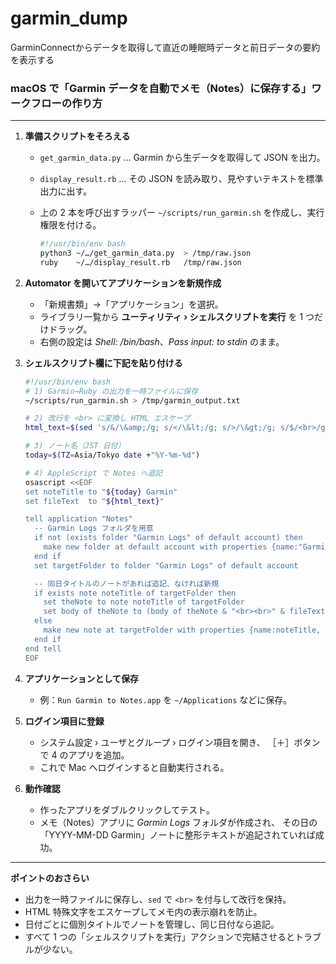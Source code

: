 # garmin_dump
GarminConnectからデータを取得して直近の睡眠時データと前日データの要約を表示する



### macOS で「Garmin データを自動でメモ（Notes）に保存する」ワークフローの作り方

---

1. **準備スクリプトをそろえる**

   * `get_garmin_data.py` … Garmin から生データを取得して JSON を出力。
   * `display_result.rb` … その JSON を読み取り、見やすいテキストを標準出力に出す。
   * 上の 2 本を呼び出すラッパー `~/scripts/run_garmin.sh` を作成し、実行権限を付ける。

     ```bash
     #!/usr/bin/env bash
     python3 ~/…/get_garmin_data.py  > /tmp/raw.json
     ruby    ~/…/display_result.rb   /tmp/raw.json
     ```

2. **Automator を開いてアプリケーションを新規作成**

   * 「新規書類」→「アプリケーション」を選択。
   * ライブラリ一覧から **ユーティリティ › シェルスクリプトを実行** を 1 つだけドラッグ。
   * 右側の設定は *Shell: /bin/bash*、*Pass input: to stdin* のまま。

3. **シェルスクリプト欄に下記を貼り付ける**

   ```bash
   #!/usr/bin/env bash
   # 1) Garmin→Ruby の出力を一時ファイルに保存
   ~/scripts/run_garmin.sh > /tmp/garmin_output.txt

   # 2) 改行を <br> に変換し HTML エスケープ
   html_text=$(sed 's/&/\&amp;/g; s/</\&lt;/g; s/>/\&gt;/g; s/$/<br>/g' /tmp/garmin_output.txt)

   # 3) ノート名（JST 日付）
   today=$(TZ=Asia/Tokyo date +"%Y-%m-%d")

   # 4) AppleScript で Notes へ追記
   osascript <<EOF
   set noteTitle to "${today} Garmin"
   set fileText  to "${html_text}"

   tell application "Notes"
     -- Garmin Logs フォルダを用意
     if not (exists folder "Garmin Logs" of default account) then
       make new folder at default account with properties {name:"Garmin Logs"}
     end if
     set targetFolder to folder "Garmin Logs" of default account

     -- 同日タイトルのノートがあれば追記、なければ新規
     if exists note noteTitle of targetFolder then
       set theNote to note noteTitle of targetFolder
       set body of theNote to (body of theNote & "<br><br>" & fileText)
     else
       make new note at targetFolder with properties {name:noteTitle, body:fileText}
     end if
   end tell
   EOF
   ```

4. **アプリケーションとして保存**

   * 例：`Run Garmin to Notes.app` を `~/Applications` などに保存。

5. **ログイン項目に登録**

   * システム設定 › ユーザとグループ › ログイン項目を開き、
     ［＋］ボタンで 4 のアプリを追加。
   * これで Mac へログインすると自動実行される。

6. **動作確認**

   * 作ったアプリをダブルクリックしてテスト。
   * メモ（Notes）アプリに *Garmin Logs* フォルダが作成され、
     その日の「YYYY-MM-DD Garmin」ノートに整形テキストが追記されていれば成功。

---

**ポイントのおさらい**

* 出力を一時ファイルに保存し、`sed` で `<br>` を付与して改行を保持。
* HTML 特殊文字をエスケープしてメモ内の表示崩れを防止。
* 日付ごとに個別タイトルでノートを管理し、同じ日付なら追記。
* すべて 1 つの「シェルスクリプトを実行」アクションで完結させるとトラブルが少ない。
